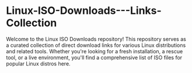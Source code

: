 # Linux-ISO-Downloads---Links-Collection
Welcome to the Linux ISO Downloads repository! This repository serves as a curated collection of direct download links for various Linux distributions and related tools. Whether you're looking for a fresh installation, a rescue tool, or a live environment, you'll find a comprehensive list of ISO files for popular Linux distros here.
